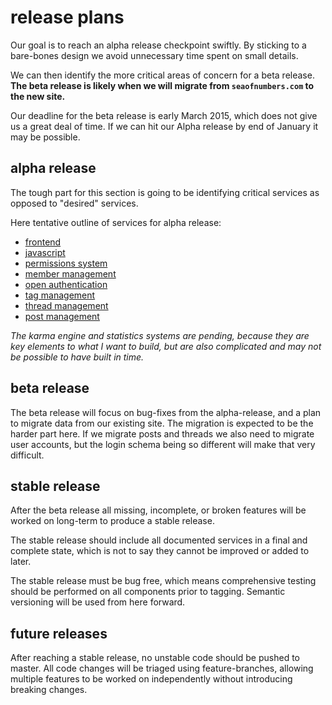 
# release plans

Our goal is to reach an alpha release checkpoint swiftly.  By sticking to a bare-bones design we avoid unnecessary time spent on small details.

We can then identify the more critical areas of concern for a beta release.  **The beta release is likely when we will migrate from `seaofnumbers.com` to the new site.**

Our deadline for the beta release is early March 2015, which does not give us a great deal of time.  If we can hit our Alpha release by end of January it may be possible.


## alpha release

The tough part for this section is going to be identifying critical services as opposed to "desired" services.

Here tentative outline of services for alpha release:

- [frontend](services/frontned.md)
- [javascript](services/javascript.md)
- [permissions system](services/permissions-system.md)
- [member management](services/member-management.md)
- [open authentication](services/open-authentication.md)
- [tag management](services/tag-management.md)
- [thread management](services/thread-management.md)
- [post management](services/post-management.md)

_The karma engine and statistics systems are pending, because they are key elements to what I want to build, but are also complicated and may not be possible to have built in time._


## beta release

The beta release will focus on bug-fixes from the alpha-release, and a plan to migrate data from our existing site.  The migration is expected to be the harder part here.  If we migrate posts and threads we also need to migrate user accounts, but the login schema being so different will make that very difficult.


## stable release

After the beta release all missing, incomplete, or broken features will be worked on long-term to produce a stable release.

The stable release should include all documented services in a final and complete state, which is not to say they cannot be improved or added to later.

The stable release must be bug free, which means comprehensive testing should be performed on all components prior to tagging.  Semantic versioning will be used from here forward.


## future releases

After reaching a stable release, no unstable code should be pushed to master.  All code changes will be triaged using feature-branches, allowing multiple features to be worked on independently without introducing breaking changes.

